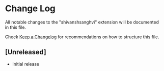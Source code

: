 # Change Log

All notable changes to the "shivanshsanghvi" extension will be documented in this file.

Check [Keep a Changelog](http://keepachangelog.com/) for recommendations on how to structure this file.

## [Unreleased]

- Initial release